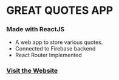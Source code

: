 # GREAT QUOTES APP

### Made with ReactJS
- A web app to store various quotes.
- Connected to Firebase backend
- React Router Implemented

### [Visit the Website](https://great-quotes-application.netlify.app/)
